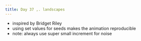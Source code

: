```yaml
---
title: Day 37 ,. landscapes
---
```


- inspired by Bridget Riley
- using set values for seeds makes the animation reproducible
- note: always use super small increment for noise
